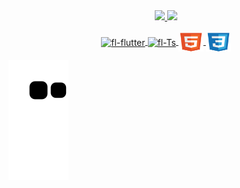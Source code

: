 
<div align="center">
  <a href="https://github.com/flapoitia">
  <img height="180em" src="https://github-readme-stats.vercel.app/api?username=flapoitia&show_icons=true&theme=dracula&include_all_commits=true&count_private=true"/>
  <img height="180em" src="https://github-readme-stats.vercel.app/api/top-langs/?username=flapoitia&layout=compact&langs_count=7&theme=dracula"/>
    <div style="display: inline_block "><br>
  <img align="center" alt="fl-flutter" height="30" width="40 src="https://raw.githubusercontent.com/devicons/devicon/2ae2a900d2f041da66e950e4d48052658d850630/icons/flutter/flutter-original.svg>
  <img align="center" alt="fl-Ts" height="30" width="40" src="https://raw.githubusercontent.com/devicons/devicon/master/icons/typescript/typescript-plain.svg">

  <img align="center" alt="fl-HTML" height="30" width="40" src="https://raw.githubusercontent.com/devicons/devicon/master/icons/html5/html5-original.svg">
  <img align="center" alt="fl-CSS" height="30" width="40" src="https://raw.githubusercontent.com/devicons/devicon/master/icons/css3/css3-original.svg">
  </div>
</div>
    
 ![Snake animation](https://github.com/flapoitia/flapoitia/blob/output/github-contribution-grid-snake.svg)
